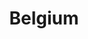 ---
layout: default
title:  "Belgium"
category: country-profiles
summary: ""
index: 8
frontpage: yes
parent: sectors
permalink: /country-profiles/belgium/
prev: { title: "Poland", url: "/country-profiles/poland/"}
next: { title: "China", url: "/country-profiles/china/"}
---